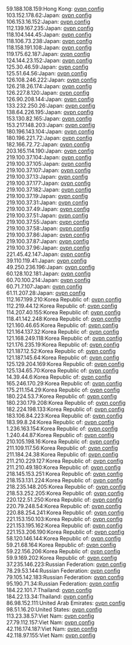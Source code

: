 59.188.108.159:Hong Kong: [ovpn config](vpn/59_188_108_159.ovpn)  
103.152.178.62:Japan: [ovpn config](vpn/103_152_178_62.ovpn)  
106.153.16.152:Japan: [ovpn config](vpn/106_153_16_152.ovpn)  
112.139.167.235:Japan: [ovpn config](vpn/112_139_167_235.ovpn)  
118.104.144.45:Japan: [ovpn config](vpn/118_104_144_45.ovpn)  
118.106.73.238:Japan: [ovpn config](vpn/118_106_73_238.ovpn)  
118.158.191.108:Japan: [ovpn config](vpn/118_158_191_108.ovpn)  
119.175.62.187:Japan: [ovpn config](vpn/119_175_62_187.ovpn)  
124.144.23.152:Japan: [ovpn config](vpn/124_144_23_152.ovpn)  
125.30.46.59:Japan: [ovpn config](vpn/125_30_46_59.ovpn)  
125.51.64.56:Japan: [ovpn config](vpn/125_51_64_56.ovpn)  
126.108.246.222:Japan: [ovpn config](vpn/126_108_246_222.ovpn)  
126.218.26.174:Japan: [ovpn config](vpn/126_218_26_174.ovpn)  
126.227.8.120:Japan: [ovpn config](vpn/126_227_8_120.ovpn)  
126.90.208.144:Japan: [ovpn config](vpn/126_90_208_144.ovpn)  
133.232.250.26:Japan: [ovpn config](vpn/133_232_250_26.ovpn)  
138.64.226.195:Japan: [ovpn config](vpn/138_64_226_195.ovpn)  
153.130.82.165:Japan: [ovpn config](vpn/153_130_82_165.ovpn)  
153.217.148.203:Japan: [ovpn config](vpn/153_217_148_203.ovpn)  
180.196.143.104:Japan: [ovpn config](vpn/180_196_143_104.ovpn)  
180.196.221.72:Japan: [ovpn config](vpn/180_196_221_72.ovpn)  
182.166.72.72:Japan: [ovpn config](vpn/182_166_72_72.ovpn)  
203.165.114.190:Japan: [ovpn config](vpn/203_165_114_190.ovpn)  
219.100.37.104:Japan: [ovpn config](vpn/219_100_37_104.ovpn)  
219.100.37.105:Japan: [ovpn config](vpn/219_100_37_105.ovpn)  
219.100.37.107:Japan: [ovpn config](vpn/219_100_37_107.ovpn)  
219.100.37.13:Japan: [ovpn config](vpn/219_100_37_13.ovpn)  
219.100.37.177:Japan: [ovpn config](vpn/219_100_37_177.ovpn)  
219.100.37.182:Japan: [ovpn config](vpn/219_100_37_182.ovpn)  
219.100.37.19:Japan: [ovpn config](vpn/219_100_37_19.ovpn)  
219.100.37.31:Japan: [ovpn config](vpn/219_100_37_31.ovpn)  
219.100.37.49:Japan: [ovpn config](vpn/219_100_37_49.ovpn)  
219.100.37.51:Japan: [ovpn config](vpn/219_100_37_51.ovpn)  
219.100.37.55:Japan: [ovpn config](vpn/219_100_37_55.ovpn)  
219.100.37.58:Japan: [ovpn config](vpn/219_100_37_58.ovpn)  
219.100.37.86:Japan: [ovpn config](vpn/219_100_37_86.ovpn)  
219.100.37.87:Japan: [ovpn config](vpn/219_100_37_87.ovpn)  
219.100.37.96:Japan: [ovpn config](vpn/219_100_37_96.ovpn)  
221.45.42.147:Japan: [ovpn config](vpn/221_45_42_147.ovpn)  
39.110.119.41:Japan: [ovpn config](vpn/39_110_119_41.ovpn)  
49.250.236.196:Japan: [ovpn config](vpn/49_250_236_196.ovpn)  
60.128.102.181:Japan: [ovpn config](vpn/60_128_102_181.ovpn)  
60.70.100.214:Japan: [ovpn config](vpn/60_70_100_214.ovpn)  
60.71.7.107:Japan: [ovpn config](vpn/60_71_7_107.ovpn)  
61.11.207.28:Japan: [ovpn config](vpn/61_11_207_28.ovpn)  
112.167.199.210:Korea Republic of: [ovpn config](vpn/112_167_199_210.ovpn)  
112.219.44.12:Korea Republic of: [ovpn config](vpn/112_219_44_12.ovpn)  
114.207.40.155:Korea Republic of: [ovpn config](vpn/114_207_40_155.ovpn)  
118.41.142.248:Korea Republic of: [ovpn config](vpn/118_41_142_248.ovpn)  
121.160.46.65:Korea Republic of: [ovpn config](vpn/121_160_46_65.ovpn)  
121.164.137.32:Korea Republic of: [ovpn config](vpn/121_164_137_32.ovpn)  
121.168.249.118:Korea Republic of: [ovpn config](vpn/121_168_249_118.ovpn)  
121.176.235.19:Korea Republic of: [ovpn config](vpn/121_176_235_19.ovpn)  
121.187.12.52:Korea Republic of: [ovpn config](vpn/121_187_12_52.ovpn)  
121.187.145.64:Korea Republic of: [ovpn config](vpn/121_187_145_64.ovpn)  
125.129.204.169:Korea Republic of: [ovpn config](vpn/125_129_204_169.ovpn)  
125.134.65.70:Korea Republic of: [ovpn config](vpn/125_134_65_70.ovpn)  
14.39.44.6:Korea Republic of: [ovpn config](vpn/14_39_44_6.ovpn)  
165.246.170.29:Korea Republic of: [ovpn config](vpn/165_246_170_29.ovpn)  
175.211.154.29:Korea Republic of: [ovpn config](vpn/175_211_154_29.ovpn)  
180.224.53.7:Korea Republic of: [ovpn config](vpn/180_224_53_7.ovpn)  
180.230.179.208:Korea Republic of: [ovpn config](vpn/180_230_179_208.ovpn)  
182.224.198.133:Korea Republic of: [ovpn config](vpn/182_224_198_133.ovpn)  
183.106.84.223:Korea Republic of: [ovpn config](vpn/183_106_84_223.ovpn)  
183.99.8.24:Korea Republic of: [ovpn config](vpn/183_99_8_24.ovpn)  
1.236.163.154:Korea Republic of: [ovpn config](vpn/1_236_163_154.ovpn)  
1.240.44.87:Korea Republic of: [ovpn config](vpn/1_240_44_87.ovpn)  
210.105.198.16:Korea Republic of: [ovpn config](vpn/210_105_198_16.ovpn)  
211.109.117.56:Korea Republic of: [ovpn config](vpn/211_109_117_56.ovpn)  
211.184.24.38:Korea Republic of: [ovpn config](vpn/211_184_24_38.ovpn)  
211.210.229.127:Korea Republic of: [ovpn config](vpn/211_210_229_127.ovpn)  
211.210.49.180:Korea Republic of: [ovpn config](vpn/211_210_49_180.ovpn)  
218.145.153.251:Korea Republic of: [ovpn config](vpn/218_145_153_251.ovpn)  
218.153.131.224:Korea Republic of: [ovpn config](vpn/218_153_131_224.ovpn)  
218.235.148.205:Korea Republic of: [ovpn config](vpn/218_235_148_205.ovpn)  
218.53.252.205:Korea Republic of: [ovpn config](vpn/218_53_252_205.ovpn)  
220.122.51.250:Korea Republic of: [ovpn config](vpn/220_122_51_250.ovpn)  
220.79.248.54:Korea Republic of: [ovpn config](vpn/220_79_248_54.ovpn)  
220.88.254.241:Korea Republic of: [ovpn config](vpn/220_88_254_241.ovpn)  
221.153.150.103:Korea Republic of: [ovpn config](vpn/221_153_150_103.ovpn)  
221.153.195.162:Korea Republic of: [ovpn config](vpn/221_153_195_162.ovpn)  
221.153.206.190:Korea Republic of: [ovpn config](vpn/221_153_206_190.ovpn)  
58.120.146.144:Korea Republic of: [ovpn config](vpn/58_120_146_144.ovpn)  
59.21.68.164:Korea Republic of: [ovpn config](vpn/59_21_68_164.ovpn)  
59.22.156.206:Korea Republic of: [ovpn config](vpn/59_22_156_206.ovpn)  
59.9.169.202:Korea Republic of: [ovpn config](vpn/59_9_169_202.ovpn)  
37.235.146.223:Russian Federation: [ovpn config](vpn/37_235_146_223.ovpn)  
78.29.53.144:Russian Federation: [ovpn config](vpn/78_29_53_144.ovpn)  
79.105.142.183:Russian Federation: [ovpn config](vpn/79_105_142_183.ovpn)  
95.190.71.34:Russian Federation: [ovpn config](vpn/95_190_71_34.ovpn)  
184.22.101.7:Thailand: [ovpn config](vpn/184_22_101_7.ovpn)  
184.22.13.34:Thailand: [ovpn config](vpn/184_22_13_34.ovpn)  
86.98.152.111:United Arab Emirates: [ovpn config](vpn/86_98_152_111.ovpn)  
98.51.16.20:United States: [ovpn config](vpn/98_51_16_20.ovpn)  
113.23.38.57:Viet Nam: [ovpn config](vpn/113_23_38_57.ovpn)  
27.79.112.157:Viet Nam: [ovpn config](vpn/27_79_112_157.ovpn)  
42.116.174.187:Viet Nam: [ovpn config](vpn/42_116_174_187.ovpn)  
42.118.97.155:Viet Nam: [ovpn config](vpn/42_118_97_155.ovpn)  
